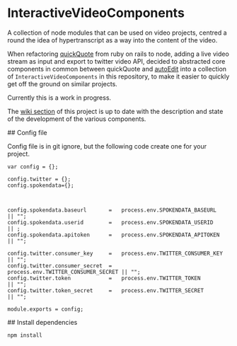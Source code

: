 # InteractiveVideoComponents
A collection of node modules that can be used on video projects, centred a round the idea of hypertranscript as a way into the content of the video.

When refactoring [quickQuote](http://times.github.io/quickQuote/) from ruby on rails to node, adding a live video stream as input and export to twitter video API, 
decided to abstracted core components in common between quickQuote and [autoEdit](http://pietropassarelli.com/autoEdit.html) into
 a collection of `InteractiveVideoComponents` in this repository, to make it easier to quickly get off the ground on similar projects.
 
Currently this is a work in progress.


The [wiki section](https://github.com/pietrop/InteractiveVideoComponents/wiki) of this project is up to date with the description and state of the development of the various components. 


## Config file

Config file is in git ignore, but the following code create one for your project. 

```
var config = {};

config.twitter = {};
config.spokendata={};



config.spokendata.baseurl 		=	process.env.SPOKENDATA_BASEURL 		|| "";
config.spokendata.userid 		=	process.env.SPOKENDATA_USERID		|| ;
config.spokendata.apitoken 		=	process.env.SPOKENDATA_APITOKEN		|| "";

config.twitter.consumer_key 	=	process.env.TWITTER_CONSUMER_KEY 	|| "";
config.twitter.consumer_secret 	= 	process.env.TWITTER_CONSUMER_SECRET || "";
config.twitter.token 			=	process.env.TWITTER_TOKEN 			|| "";
config.twitter.token_secret		= 	process.env.TWITTER_SECRET 			|| "";

module.exports = config;
```

## Install dependencies

```bash
npm install
```